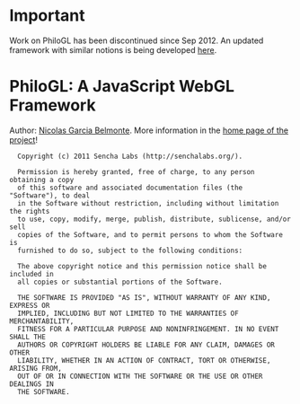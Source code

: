Important
====================================

Work on PhiloGL has been discontinued since Sep 2012. An updated framework with similar notions is being developed [here](https://github.com/uber-common/luma.gl).

PhiloGL: A JavaScript WebGL Framework
=====================================

Author: [Nicolas Garcia Belmonte](http://philogb.github.com/). More information in the [home page of the project](http://senchalabs.github.com/philogl/)!

      Copyright (c) 2011 Sencha Labs (http://senchalabs.org/).

      Permission is hereby granted, free of charge, to any person obtaining a copy
      of this software and associated documentation files (the "Software"), to deal
      in the Software without restriction, including without limitation the rights
      to use, copy, modify, merge, publish, distribute, sublicense, and/or sell
      copies of the Software, and to permit persons to whom the Software is
      furnished to do so, subject to the following conditions:

      The above copyright notice and this permission notice shall be included in
      all copies or substantial portions of the Software.

      THE SOFTWARE IS PROVIDED "AS IS", WITHOUT WARRANTY OF ANY KIND, EXPRESS OR
      IMPLIED, INCLUDING BUT NOT LIMITED TO THE WARRANTIES OF MERCHANTABILITY,
      FITNESS FOR A PARTICULAR PURPOSE AND NONINFRINGEMENT. IN NO EVENT SHALL THE
      AUTHORS OR COPYRIGHT HOLDERS BE LIABLE FOR ANY CLAIM, DAMAGES OR OTHER
      LIABILITY, WHETHER IN AN ACTION OF CONTRACT, TORT OR OTHERWISE, ARISING FROM,
      OUT OF OR IN CONNECTION WITH THE SOFTWARE OR THE USE OR OTHER DEALINGS IN
      THE SOFTWARE.

